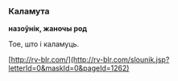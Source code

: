 ### Каламута
**назоўнік, жаночы род**

Тое, што і каламуць.

<a rel="author">[http://rv-blr.com/](http://rv-blr.com/slounik.jsp?letterId=0&maskId=0&pageId=1262)</a>

